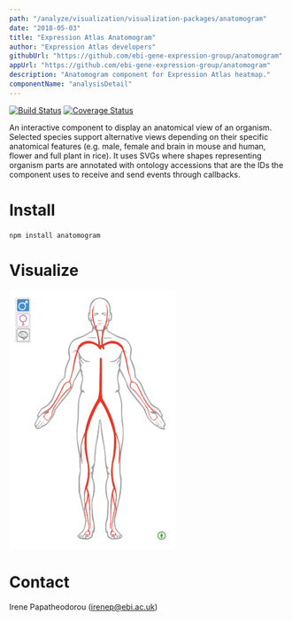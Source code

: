```yaml
---
path: "/analyze/visualization/visualization-packages/anatomogram"
date: "2018-05-03"
title: "Expression Atlas Anatomogram"
author: "Expression Atlas developers"
githubUrl: "https://github.com/ebi-gene-expression-group/anatomogram"
appUrl: "https://github.com/ebi-gene-expression-group/anatomogram"
description: "Anatomogram component for Expression Atlas heatmap."
componentName: "analysisDetail"
---
```



[![Build Status](https://travis-ci.org/ebi-gene-expression-group/anatomogram.svg?branch=master)](https://travis-ci.org/ebi-gene-expression-group/anatomogram)
[![Coverage Status](https://coveralls.io/repos/github/ebi-gene-expression-group/anatomogram/badge.svg?branch=master)](https://coveralls.io/github/ebi-gene-expression-group/anatomogram?branch=master)

An interactive component to display an anatomical view of an organism. Selected species support alternative views depending on their specific anatomical features (e.g. male, female and brain in mouse and human, flower and full plant in rice). It uses SVGs where shapes representing organism parts are annotated with ontology accessions that are the IDs the component uses to receive and send events through callbacks.

# Install
`npm install anatomogram`

# Visualize
<a href="https://gxa.github.io/anatomogram-demo" target="_blank">
  <img src="../_images/visualization/anatomogram.png" width=300/>
</a>

# Contact
Irene Papatheodorou (<a href="mailto://irenep@ebi.ac.uk">irenep@ebi.ac.uk</a>)
